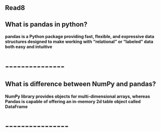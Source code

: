 ## Read8

## What is pandas in python?

#### pandas is a Python package providing fast, flexible, and expressive data structures designed to make working with “relational” or “labeled” data both easy and intuitive

# ---------------

## What is difference between NumPy and pandas?

#### NumPy library provides objects for multi-dimensional arrays, whereas Pandas is capable of offering an in-memory 2d table object called DataFrame

# ----------------
